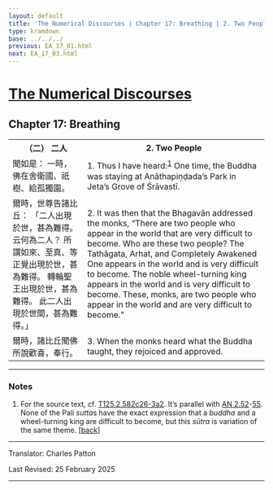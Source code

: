 ```yaml
---
layout: default
title: 'The Numerical Discourses | Chapter 17: Breathing | 2. Two People'
type: kramdown
base: ../../../
previous: EA_17_01.html
next: EA_17_03.html
---
```


<h1><a href='../index.html'>The Numerical Discourses</a></h1>
<h2>Chapter 17: Breathing</h2>

<table class="trans">
  <th class='ch'>（二） 二人</th>
  <th class='en'>2. Two People</th>
  <tr>
    <td class='ch' title='t125.2.582c26'>聞如是： 一時，佛在舍衛國、祇樹、給孤獨園。</td>
    <td id='p1'>1. Thus I have heard:<sup id="ref1"><a href="#n1">1</a></sup> One time, the Buddha was staying at Anāthapiṇḍada’s Park in Jeta’s Grove of Śrāvastī.</td>
  </tr>
  <tr>
    <td class='ch' title='t125.2.582c27'>爾時，世尊告諸比丘： 「二人出現於世，甚為難得。 云何為二人？ 所謂如來、至真、等正覺出現於世，甚為難得。 轉輪聖王出現於世，甚為難得。 此二人出現於世間，甚為難得。」</td>
    <td id='p2'>2. It was then that the Bhagavān addressed the monks, “There are two people who appear in the world that are very difficult to become. Who are these two people? The Tathāgata, Arhat, and Completely Awakened One appears in the world and is very difficult to become. The noble wheel-turning king appears in the world and is very difficult to become. These, monks, are two people who appear in the world and are very difficult to become.”</td>
  </tr>
  <tr>
    <td class='ch' title='t125.2.583a2'>爾時，諸比丘聞佛所說歡喜，奉行。</td>
    <td id='p3'>3. When the monks heard what the Buddha taught, they rejoiced and approved.</td>
  </tr>
</table>

<hr/>

<h3 id="notes">Notes</h3>

<ol class="notes-list">
<li id="n1"><p>For the source text, cf. <a href="https://cbetaonline.dila.edu.tw/zh/T02n0125_p0582c26" target="_blank">T125.2.582c26-3a2</a>. It’s parallel with <a href="https://suttacentral.net/an2.52" target="_blank">AN 2.52</a>-<a href="https://suttacentral.net/an2.55" target="_blank">55</a>. None of the Pali <em>sutta</em>s have the exact expression that a <em>buddha</em> and a wheel-turning king are difficult to become, but this <em>sūtra</em> is variation of the same theme. [<a href="#ref1">back</a>]</p></li>
</ol>
<hr/>

<p class="translator">Translator: Charles Patton</p>
<p class='revised'>Last Revised: 25 February 2025</p>

<hr/>
